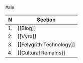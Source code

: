 #ale

| N   | Section                  |
| --- | ------------------------ |
| 1.  | [[Blog]]                 |
| 2.  | [[Vyrx]]                 |
| 3.  | [[Felygrith Technology]] |
| 4.  | [[Cultural Remains]]     |


